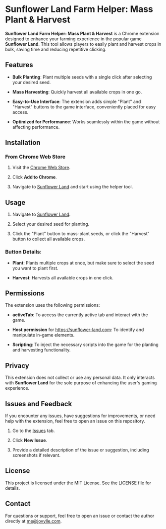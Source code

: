 Sunflower Land Farm Helper: Mass Plant & Harvest
================================================

**Sunflower Land Farm Helper: Mass Plant & Harvest** is a Chrome extension designed to enhance your farming experience in the popular game **Sunflower Land**. This tool allows players to easily plant and harvest crops in bulk, saving time and reducing repetitive clicking.

Features
--------

*   **Bulk Planting**: Plant multiple seeds with a single click after selecting your desired seed.
    
*   **Mass Harvesting**: Quickly harvest all available crops in one go.
    
*   **Easy-to-Use Interface**: The extension adds simple "Plant" and "Harvest" buttons to the game interface, conveniently placed for easy access.
    
*   **Optimized for Performance**: Works seamlessly within the game without affecting performance.
    

Installation
------------

### From Chrome Web Store

1.  Visit the [Chrome Web Store](https://chromewebstore.google.com/detail/sunflower-land-farm-helpe/innimeplbaacgjbdpohblfgamoheoihi).
    
2.  Click **Add to Chrome**.
    
3.  Navigate to [Sunflower Land](https://sunflower-land.com/play) and start using the helper tool.
    

Usage
-----

1.  Navigate to [Sunflower Land](https://sunflower-land.com/play).
    
2.  Select your desired seed for planting.
    
3.  Click the "Plant" button to mass-plant seeds, or click the "Harvest" button to collect all available crops.
    

### Button Details:

*   **Plant**: Plants multiple crops at once, but make sure to select the seed you want to plant first.
    
*   **Harvest**: Harvests all available crops in one click.
    

Permissions
-----------

The extension uses the following permissions:

*   **activeTab**: To access the currently active tab and interact with the game.
    
*   **Host permission** for https://sunflower-land.com: To identify and manipulate in-game elements.
    
*   **Scripting**: To inject the necessary scripts into the game for the planting and harvesting functionality.
    

Privacy
-------

This extension does not collect or use any personal data. It only interacts with **Sunflower Land** for the sole purpose of enhancing the user's gaming experience.

Issues and Feedback
-------------------

If you encounter any issues, have suggestions for improvements, or need help with the extension, feel free to open an issue on this repository.

1.  Go to the [Issues](https://github.com/jovylle/sunflower-land-site/issues) tab.
    
2.  Click **New Issue**.
    
3.  Provide a detailed description of the issue or suggestion, including screenshots if relevant.
    

License
-------

This project is licensed under the MIT License. See the LICENSE file for details.

Contact
-------

For questions or support, feel free to open an issue or contact the author directly at me@jovylle.com.

